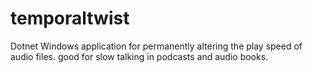 # temporaltwist
Dotnet Windows application for permanently altering the play speed of audio files. good for slow talking in podcasts and audio books.
